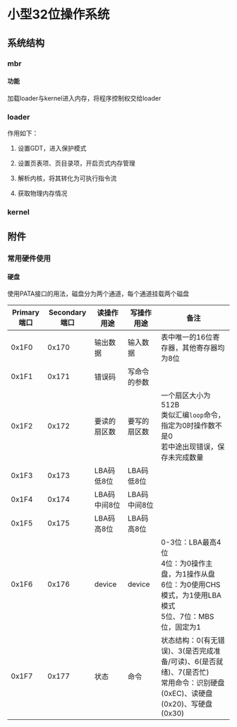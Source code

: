 # 小型32位操作系统

## 系统结构

### mbr

#### 功能

加载loader与kernel进入内存，将程序控制权交给loader

### loader

作用如下：

1. 设置GDT，进入保护模式

2. 设置页表项、页目录项，开启页式内存管理

3. 解析内核，将其转化为可执行指令流

4. 获取物理内存情况

### kernel

## 附件

### 常用硬件使用

#### 硬盘

使用PATA接口的用法，磁盘分为两个通道，每个通道挂载两个磁盘

|Primary端口|Secondary端口|读操作用途|写操作用途|备注|
|---|---|---|---|---|
|0x1F0|0x170|输出数据|输入数据|表中唯一的16位寄存器，其他寄存器均为8位|
|0x1F1|0x171|错误码|写命令的参数||
|0x1F2|0x172|要读的扇区数|要写的扇区数|一个扇区大小为512B<br>类似汇编`loop`命令，指定为0时操作数不是0<br>若中途出现错误，保存未完成数量|
|0x1F3|0x173|LBA码低8位|LBA码低8位||
|0x1F4|0x174|LBA码中间8位|LBA码中间8位||
|0x1F5|0x175|LBA码高8位|LBA码高8位||
|0x1F6|0x176|device|device|0-3位：LBA最高4位<br>4位：为0操作主盘，为1操作从盘<br>6位：为0使用CHS模式，为1使用LBA模式<br>5位、7位：MBS位，固定为1|
|0x1F7|0x177|状态|命令|状态结构：0(有无错误)、3(是否完成准备/可读)、6(是否就绪)、7(是否忙)<br>常用命令：识别硬盘(0xEC)、读硬盘(0x20)、写硬盘(0x30)|